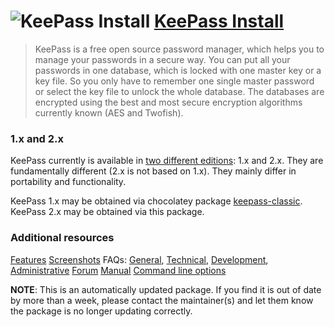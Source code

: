 # ![KeePass Install](https://cdn.jsdelivr.net/gh/pauby/ChocoPackages@be7abc17/icons/keepass.png "KeePass Logo") [KeePass Install](https://chocolatey.org/packages/keepass.install)

>KeePass is a free open source password manager, which helps you to manage your passwords in a secure way. You can put all your passwords in one database, which is locked with one master key or a key file. So you only have to remember one single master password or select the key file to unlock the whole database. The databases are encrypted using the best and most secure encryption algorithms currently known (AES and Twofish).

### 1.x and 2.x

KeePass currently is available in [two different editions](http://keepass.info/compare.html): 1.x and 2.x. They are fundamentally different (2.x is not based on 1.x). They mainly differ in portability and functionality.

KeePass 1.x may be obtained via chocolatey package [keepass-classic](https://chocolatey.org/packages/keepass-classic).
KeePass 2.x may be obtained via this package.

### Additional resources

[Features](http://keepass.info/features.html)
[Screenshots](http://keepass.info/screenshots.html#scr2x)
FAQs: [General](http://keepass.info/help/kb/faq.html), [Technical](http://keepass.info/help/base/faq_tech.html), [Development](http://keepass.info/devstatus.html), [Administrative](http://keepass.info/help/base/faq.html)
[Forum](https://sourceforge.net/p/keepass/discussion/)
[Manual](http://keepass.info/help/base/index.html)
[Command line options](http://keepass.info/help/base/cmdline.html)

**NOTE**: This is an automatically updated package. If you find it is out of date by more than a week, please contact the maintainer(s) and let them know the package is no longer updating correctly.

